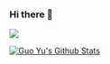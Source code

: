 ### Hi there 👋

![](https://github-profile-summary-cards.vercel.app/api/cards/profile-details?username=CoxxA&theme=vue)


<a href="#stats" align="center">
    <img align="center" alt="Guo Yu's Github Stats" src="https://github-readme-stats.vercel.app/api?username=CoxxA&count_private=true&show_icons=true&include_all_commits=true&show_owner=true&theme=material-palenight"/>
</a>

<!--
**guo-yu/guo-yu** is a ✨ _special_ ✨ repository because its `README.md` (this file) appears on your GitHub profile.

Here are some ideas to get you started:

- 🔭 I’m currently working on ...
- 🌱 I’m currently learning ...
- 👯 I’m looking to collaborate on ...
- 🤔 I’m looking for help with ...
- 💬 Ask me about ...
- 📫 How to reach me: ...
- 😄 Pronouns: ...
- ⚡ Fun fact: ...
-->
